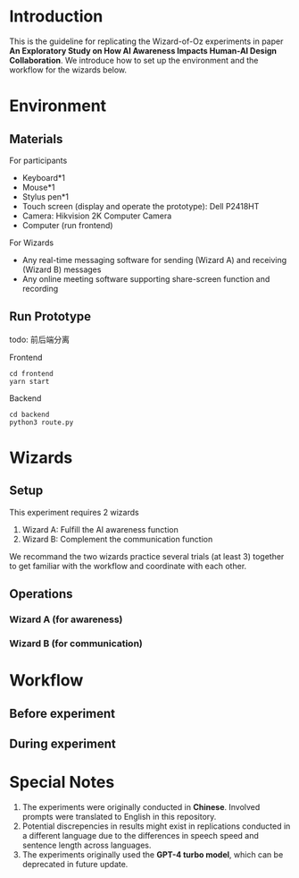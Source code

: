 # Introduction
This is the guideline for replicating the Wizard-of-Oz experiments in paper **An Exploratory Study on How AI Awareness Impacts Human-AI Design Collaboration**. We introduce how to set up the environment and the workflow for the wizards below.

# Environment
## Materials
For participants
- Keyboard*1
- Mouse*1
- Stylus pen*1
- Touch screen (display and operate the prototype): Dell P2418HT
- Camera: Hikvision 2K Computer Camera
- Computer (run frontend)

For Wizards
- Any real-time messaging software for sending (Wizard A) and receiving (Wizard B) messages
- Any online meeting software supporting share-screen function and recording

## Run Prototype
todo: 前后端分离

Frontend

  ~~~~
  cd frontend
  yarn start
  ~~~~

Backend

  ~~~~
  cd backend
  python3 route.py
  ~~~~

# Wizards
## Setup
This experiment requires 2 wizards
1. Wizard A: Fulfill the AI awareness function
2. Wizard B: Complement the communication function

We recommand the two wizards practice several trials (at least 3) together to get familiar with the workflow and coordinate with each other.

## Operations

### Wizard A (for awareness)

### Wizard B (for communication)

# Workflow

## Before experiment

## During experiment

# Special Notes
1. The experiments were originally conducted in **Chinese**. Involved prompts were translated to English in this repository.
2. Potential discrepencies in results might exist in replications conducted in a different language due to the differences in speech speed and sentence length across languages.
3. The experiments originally used the **GPT-4 turbo model**, which can be deprecated in future update.
